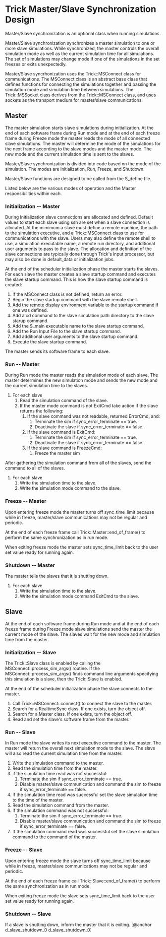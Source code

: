 
# Trick Master/Slave Synchronization Design

Master/Slave synchronization is an optional class when running simulations.

Master/Slave synchronization synchronizes a master simulation to one or more slave
simulations.  While synchronized, the master controls the overall simulation
mode as well as the current simulation time for all simulations.  The set of
simulations may change mode if one of the simulations in the set freezes or exits
unexpectedly.

Master/Slave syncrhonization uses the Trick::MSConnect class for communications.
The MSConnect class is an abstract base class that defines functions for
connecting the simulations together and passing the simulation mode and
simulation time between simulations.  The Trick::MSSocket class derives from the
Trick::MSConnect class, and uses sockets as the transport medium for master/slave communications.

## Master

The master simulation starts slave simulations during initialization.  At the
end of each software frame during Run mode and at the end of each freeze frame
during Freeze mode the master reads the mode of all connected slave simulations.
The master will determine the mode of the simulations for the next frame
according to the slave modes and the master mode.  The new mode and the
current simulation time is sent to the slaves.

Master/Slave synchronization is divided into code based on the mode of the
simulation.  The modes are Initialization, Run, Freeze, and Shutdown.

Master/Slave functions are designed to be called from the S_define file.

Listed below are the various modes of operation and the Master
responsibilities within each.

### Initialization -- Master

During Initialization slave connections are allocated and defined.  Default
values to start each slave using ssh are set when a slave connection is
allocated.  At the mimimum a slave must define a remote machine, the path 
to the simulation executive, and a Trick::MSConnect class to use for
communications with the slave.  Users may also define the remote shell to use, 
a simulation executable name, a remote run directory, and additional user arguments
to pass to the slave.  The allocation and definition of the slave
connections are typically done through Trick's input processor, but may also be
done in default_data or initialization jobs.

At the end of the scheduler initialization phase the master starts the slaves.
For each slave the master creates a slave startup command and executes the 
slave startup command.  This is how the slave startup command is created:

1. If the MSConnect class is not defined, return an error.
1. Begin the slave startup command with the slave remote shell.
1. Add the remote display environment variable to the startup command if
   one was defined.
1. Add a cd command to the slave simulation path directory to the slave starup
   command.
1. Add the S_main executable name to the slave startup command.
1. Add the Run Input File to the slave startup command.
1. Add additional user arguments to the slave startup command.
1. Execute the slave startup command.

The master sends its software frame to each slave.

### Run -- Master

During Run mode the master reads the simulation mode of each slave.  The
master determines the new simulation mode and sends the new mode and the
current simulation time to the slaves.

1. For each slave
    1. Read the simulation command of the slave.
    1. If the master mode command is not ExitCmd take action if the slave
       returns the following:
        1. If the slave command was not readable, returned ErrorCmd, and:
            1. Terminate the sim if sync_error_terminate == true.
            1. Deactivate the slave if sync_error_terminate == false.
        1. If the slave command is ExitCmd:
            1. Terminate the sim if sync_error_terminate == true.
            1. Deactivate the slave if sync_error_terminate == false.
        1. If the slave command is FreezeCmd:
            1. Freeze the master sim

After gathering the simulation command from all of the slaves, send the
command to all of the slaves.

1. For each slave 
    1. Write the simulation time to the slave.
    1. Write the simulation mode command to the slave.

### Freeze -- Master

Upon entering freeze mode the master turns off sync_time_limit because while
in freeze, master/slave communications may not be regular and periodic.

At the end of each freeze frame call Trick::Master::end_of_frame() to perform the same
synchronization as in run mode.

When exiting freeze mode the master sets sync_time_limit back to the user
set value ready for running again.

### Shutdown -- Master

The master tells the slaves that it is shutting down.

1. For each slave
    1. Write the simulation time to the slave.
    1. Write the simulation mode command ExitCmd to the slave.


## Slave

At the end of each software frame during Run mode and at the end of each
freeze frame during Freeze mode slave simulations send the master the current
mode of the slave.  The slaves wait for the new mode and simulation time from
the master.

### Initialization -- Slave

The Trick::Slave class is enabled by calling the MSConnect::process_sim_args()
routine.  If the MSConnect::process_sim_args() finds command line arguments
specifying this simulation is a slave, then the Trick::Slave is enabled.

At the end of the scheduler initialization phase the slave connects to the
master.

1. Call Trick::MSConnect::connect() to connect the slave to the master.
1. Search for a RealtimeSync class.  If one exists, turn the object off.
1. Search for a Master class.  If one exists, turn the object off.
1. Read and set the slave's software frame from the master.

### Run -- Slave

In Run mode the slave writes its next executive command to the master.  The
master will return the overall next simulation mode to the slave.  The slave
will also read the current simulation time from the master.

1. Write the simulation command to the master.
1. Read the simulation time from the master.
1. if the simulation time read was not successful:
    1. Terminate the sim if sync_error_terminate == true.
    1. Disable master/slave communication and command the sim to freeze if sync_error_terminate == false.
1. If the simulation time read was successful set the slave simulation
   time to the time of the master.
1. Read the simulation command from the master.
1. If the simulation command was not successful:
    1. Terminate the sim if sync_error_terminate == true.
    1. Disable master/slave communication and command the sim to freeze if sync_error_terminate == false.
1. If the simulation command read was successful set the slave simulation
   command to the command of the master.

### Freeze -- Slave

Upon entering freeze mode the slave turns off sync_time_limit because while
in freeze, master/slave communications may not be regular and periodic.

At the end of each freeze frame call Trick::Slave::end_of_frame() to perform the same
synchronization as in run mode.

When exiting freeze mode the slave sets sync_time_limit back to the user
set value ready for running again.

### Shutdown -- Slave

If a slave is shutting down, inform the master that it is exiting.
[@anchor d_slave_shutdown_0 d_slave_shutdown_0]


